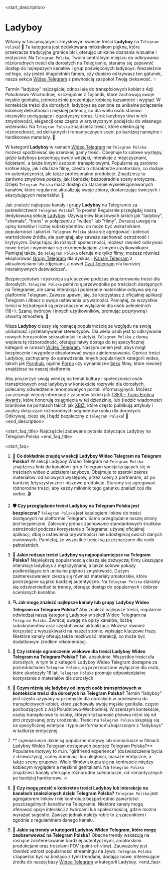 <start_description>
# Ladyboy

Witamy w fascynującym i zmysłowym świecie treści **Ladyboy** na `Telegram Polska`! 🔞 Ta kategoria jest dedykowana miłośnikom piękna, które przekracza tradycyjne granice płci, oferując unikalne doznania wizualne i erotyczne. Na `Telegram Polska`, Twoim centralnym miejscu do odkrywania różnorodnych treści dla dorosłych na Telegramie, staramy się zapewnić dostęp do najlepszych kanałów i grup poświęconych ladyboys. Niezależnie od tego, czy jesteś długoletnim fanem, czy dopiero odkrywasz ten gatunek, nasza sekcja [Wideo Telegram](/wideo/) z pewnością zaspokoi Twoją ciekawość. ✨

Termin "ladyboy" najczęściej odnosi się do transpłciowych kobiet z Azji Południowo-Wschodniej, szczególnie z Tajlandii, które zachowują swoje męskie genitalia, jednocześnie prezentując kobiecą tożsamość i wygląd. W kontekście treści dla dorosłych, ladyboys są cenione za unikalne połączenie kobiecej delikatności i męskiej potencji, co dla wielu osób stanowi niezwykle pociągający i egzotyczny obraz. Urok ladyboys tkwi w ich zmysłowości, elegancji oraz często w artystycznym podejściu do własnego wizerunku. Na `Telegram Polska` znajdziesz treści, które celebrują tę różnorodność, od delikatnych i romantycznych scen, po bardziej namiętne i hardkorowe materiały. 🍑

W kategorii **Ladyboy** w ramach [Wideo Telegram](/wideo/) na `Telegram Polska` możesz spodziewać się szerokiej gamy treści. Obejmuje to solowe występy, gdzie ladyboys prezentują swoje wdzięki, interakcje z mężczyznami, kobietami, a także innymi osobami transpłciowymi. Popularne są zarówno krótkie klipy, jak i dłuższe filmy, często o charakterze amatorskim, co dodaje im autentyczności, ale także profesjonalne produkcje. Znajdziesz tu zarówno zmysłowe pokazy, jak i bardziej bezpośrednie sceny erotyczne. Dzięki `Telegram Polska` masz dostęp do starannie wyselekcjonowanych kanałów, które regularnie aktualizują swoje zbiory, dostarczając świeżych i ekscytujących materiałów. 🚀

Jak znaleźć najlepsze kanały i grupy **Ladyboy** na Telegramie za pośrednictwem `Telegram Polska`? To proste! Regularnie przeglądaj naszą dedykowaną sekcję [Ladyboy](/wideo/ladyboy/). Używaj słów kluczowych takich jak "ladyboy", "shemale", "trans" w połączeniu z "wideo" lub "filmy". Zwracaj uwagę na opisy kanałów i liczbę subskrybentów, co może być wskaźnikiem popularności i jakości. `Telegram Polska` stara się agregować i polecać wartościowe źródła, ale pamiętaj, aby zawsze zachować ostrożność i krytycyzm. Dołączając do różnych społeczności, możesz również odkrywać nowe treści i wymieniać się rekomendacjami z innymi użytkownikami. Pamiętaj także, że `Telegram Polska` oferuje nie tylko filmy; możesz również eksplorować [Grupy Telegram](/grupy/) dla dyskusji, [Kanały Telegram](/kanaly/) z aktualnościami lub zdjęciami, a nawet [Czat Telegram](/czat/) dla bardziej interaktywnych doświadczeń.

Bezpieczeństwo i dyskrecja są kluczowe podczas eksplorowania treści dla dorosłych. `Telegram Polska` pełni rolę przewodnika po treściach dostępnych na Telegramie, ale sama interakcja i pobieranie materiałów odbywa się na platformie Telegram. Zawsze upewnij się, że korzystasz z oficjalnej aplikacji Telegram i dbasz o swoje ustawienia prywatności. Pamiętaj, że wszystkie treści w tej kategorii są przeznaczone wyłącznie dla osób pełnoletnich (18+). Szanuj twórców i innych użytkowników, promując pozytywną i otwartą atmosferę. 💖

Nisza **Ladyboy** cieszy się rosnącą popularnością ze względu na swoją unikalność i przełamywanie stereotypów. Dla wielu osób jest to odkrywanie nowych horyzontów seksualności i estetyki. `Telegram Polska` z dumą wspiera tę różnorodność, oferując łatwy dostęp do tej specyficznej kategorii w ramach [Wideo Telegram](/wideo/). Naszym celem jest, abyś mógł bezpiecznie i wygodnie eksplorować swoje zainteresowania. Oprócz treści Ladyboy, zachęcamy do sprawdzenia innych popularnych kategorii wideo, takich jak [Pornhub](/wideo/pornhub/), ogólne [Porno](/wideo/porno/) czy dynamiczne [Seks](/wideo/seks/) filmy, które również znajdziesz na naszej platformie.

Aby poszerzyć swoją wiedzę na temat kultury i społeczności osób transpłciowych oraz ladyboys w kontekście rozrywki dla dorosłych, polecamy odwiedzenie renomowanych portali informacyjnych. Możesz zaczerpnąć więcej informacji z zasobów takich jak [TSER - Trans Erotica Awards](https://www.tser.com), które honorują osiągnięcia w tej dziedzinie, lub śledzić wiadomości branżowe na portalach takich jak [XBIZ](https://www.xbiz.com/news/transgender), które często publikują artykuły i analizy dotyczące różnorodnych segmentów rynku dla dorosłych. Odkrywaj, ciesz się i bądź bezpieczny z `Telegram Polska`! 🌟
<end_description>

<start_faq_title>
Najczęściej zadawane pytania dotyczące Ladyboy na Telegram Polska
<end_faq_title>

<start_faq>
1. **🤔 Co dokładnie znajdę w sekcji Ladyboy Wideo Telegram na Telegram Polska?**
W sekcji Ladyboy Wideo Telegram na `Telegram Polska` znajdziesz linki do kanałów i grup Telegram specjalizujących się w treściach wideo z udziałem ladyboys. Obejmuje to szeroki zakres materiałów: od solowych występów, przez sceny z partnerami, aż po bardziej fetyszystyczne i niszowe produkcje. Staramy się agregować różnorodne treści, aby każdy miłośnik tego gatunku znalazł coś dla siebie. 🎬

2. **🛡️ Czy przeglądanie treści Ladyboy na Telegram Polska jest bezpieczne?**
`Telegram Polska` jest katalogiem linków do treści dostępnych na platformie Telegram. Samo przeglądanie naszej strony jest bezpieczne. Zalecamy jednak zachowanie standardowych środków ostrożności podczas korzystania z Telegrama: używaj oficjalnej aplikacji, dbaj o ustawienia prywatności i nie udostępniaj swoich danych osobowych. Pamiętaj, że wszystkie treści są przeznaczone dla osób pełnoletnich.

3. **🌟 Jakie rodzaje treści Ladyboy są najpopularniejsze na Telegram Polska?**
Największą popularnością cieszą się zazwyczaj filmy ukazujące interakcje ladyboys z mężczyznami, a także solowe pokazy podkreślające ich unikalne piękno i zmysłowość. Dużym zainteresowaniem cieszą się również materiały amatorskie, które postrzegane są jako bardziej autentyczne. Na `Telegram Polska` staramy się odzwierciedlać te trendy, oferując dostęp do popularnych i dobrze ocenianych kanałów.

4. **🔍 Jak mogę znaleźć najlepsze kanały lub grupy Ladyboy Wideo Telegram na Telegram Polska?**
Aby znaleźć najlepsze treści, regularnie odwiedzaj naszą kategorię Ladyboy w sekcji [Wideo Telegram](/wideo/) na `Telegram Polska`. Zwracaj uwagę na opisy kanałów, liczbę subskrybentów oraz częstotliwość aktualizacji. Możesz również korzystać z wyszukiwarki na naszej stronie, wpisując kluczowe frazy. Niektóre kanały oferują także możliwość interakcji, co może być dodatkowym źródłem rekomendacji.

5. **🔞 Czy istnieje ograniczenie wiekowe dla treści Ladyboy Wideo Telegram na Telegram Polska?**
Tak, absolutnie. Wszystkie treści dla dorosłych, w tym te z kategorii Ladyboy Wideo Telegram dostępne za pośrednictwem `Telegram Polska`, są przeznaczone wyłącznie dla osób, które ukończyły 18 lat. `Telegram Polska` promuje odpowiedzialne korzystanie z materiałów dla dorosłych.

6. **🌈 Czym różnią się ladyboy od innych osób transpłciowych w kontekście treści dla dorosłych na Telegram Polska?**
Termin "ladyboy" jest często używany w przemyśle dla dorosłych w odniesieniu do transpłciowych kobiet, które zachowały swoje męskie genitalia, często pochodzących z Azji Południowo-Wschodniej. W szerszym kontekście, osoby transpłciowe to osoby, których tożsamość płciowa różni się od płci przypisanej przy urodzeniu. Treści na `Telegram Polska` skupiają się na specyficznej estetyce i typie performance'u kojarzonym z "ladyboys" w kulturze erotycznej.

7. ** сценаariusze Jakie są popularne motywy lub scenariusze w filmach Ladyboy Wideo Telegram dostępnych poprzez Telegram Polska?**
Popularne motywy to m.in. "girlfriend experience" (doświadczenie bycia z dziewczyną), sceny dominacji lub uległości, masaże erotyczne, a także sceny grupowe. Wiele filmów skupia się na kontraście między kobiecym wyglądem a męskimi genitaliami. Na `Telegram Polska` znajdziesz kanały oferujące różnorodne scenariusze, od romantycznych po bardziej hardkorowe. 🔥

8. **💬 Czy mogę prosić o konkretne treści Ladyboy lub interakcje na kanałach znalezionych dzięki Telegram Polska?**
`Telegram Polska` jest agregatorem linków i nie kontroluje bezpośrednio zawartości poszczególnych kanałów na Telegramie. Niektóre kanały mogą oferować opcje interakcji z twórcami lub społecznością, gdzie można wyrażać sugestie. Zawsze jednak należy robić to z szacunkiem i zgodnie z regulaminem danego kanału.

9. **🔄 Jakie są trendy w kategorii Ladyboy Wideo Telegram, które mogę zaobserwować na Telegram Polska?**
Obecne trendy wskazują na rosnące zainteresowanie bardziej autentycznymi, amatorskimi produkcjami oraz treściami POV (point-of-view). Zauważalny jest również wzrost popularności streamingu na żywo. `Telegram Polska` старается być na bieżąco z tymi trendami, dodając nowe, interesujące źródła do naszej bazy [Wideo Telegram](/wideo/) w kategorii Ladyboy.
<end_faq>